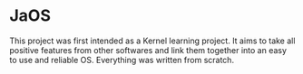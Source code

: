 # JaOS
This project was first intended as a Kernel learning project.
It aims to take all positive features from other softwares and link them together into an easy to use and reliable OS.
Everything was written from scratch.

